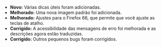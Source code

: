 * **Novo:** Várias dicas úteis foram adicionadas.
* **Melhorado:** Uma nova imagem padrão foi adicionada.
* **Melhorado:** Ajustes para o Firefox 66, que permite que você ajuste as teclas de atalho.
* **Corrigido:** A acessibilidade das mensagens de erro foi melhorada e as descrições agora estão traduzidas.
* **Corrigido:** Outros pequenos bugs foram corrigidos.
